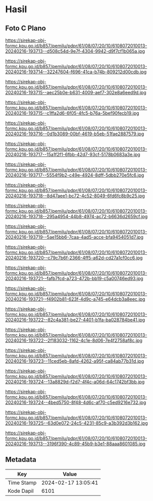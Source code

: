 # Hasil

## Foto C Plano

https://sirekap-obj-formc.kpu.go.id/b857/pemilu/pdpr/61/08/07/20/10/6108072010013-20240216-193713--d508c54d-9e7f-4304-9942-d9f7cf1b065a.jpg

https://sirekap-obj-formc.kpu.go.id/b857/pemilu/pdpr/61/08/07/20/10/6108072010013-20240216-193714--32247604-f696-41ca-b74b-809212d00cdb.jpg

https://sirekap-obj-formc.kpu.go.id/b857/pemilu/pdpr/61/08/07/20/10/6108072010013-20240216-193715--aec25b0e-b631-4009-aef7-302e8a6eed9d.jpg

https://sirekap-obj-formc.kpu.go.id/b857/pemilu/pdpr/61/08/07/20/10/6108072010013-20240216-193715--c1ffa2d6-6f05-4fc5-b76a-5bef90fecb19.jpg

https://sirekap-obj-formc.kpu.go.id/b857/pemilu/pdpr/61/08/07/20/10/6108072010013-20240216-193716--0d1b3089-00bf-4619-b5eb-51fae2887579.jpg

https://sirekap-obj-formc.kpu.go.id/b857/pemilu/pdpr/61/08/07/20/10/6108072010013-20240216-193717--15a1f2f1-6fbb-42d7-93cf-5178b0683a3e.jpg

https://sirekap-obj-formc.kpu.go.id/b857/pemilu/pdpr/61/08/07/20/10/6108072010013-20240216-193717--5554f9b2-c49e-4924-8dff-5dbb270e5fc6.jpg

https://sirekap-obj-formc.kpu.go.id/b857/pemilu/pdpr/61/08/07/20/10/6108072010013-20240216-193718--8d47aee1-bc72-4c52-8049-6fd6fc8b9c25.jpg

https://sirekap-obj-formc.kpu.go.id/b857/pemilu/pdpr/61/08/07/20/10/6108072010013-20240216-193718--295a4954-44b8-4974-ac72-b6636d2659cf.jpg

https://sirekap-obj-formc.kpu.go.id/b857/pemilu/pdpr/61/08/07/20/10/6108072010013-20240216-193719--5ae15bb6-7caa-4ad5-acce-bfa9454051d7.jpg

https://sirekap-obj-formc.kpu.go.id/b857/pemilu/pdpr/61/08/07/20/10/6108072010013-20240216-193720--c79c7b6f-2366-4ff5-a62d-cd27a1cf0cc6.jpg

https://sirekap-obj-formc.kpu.go.id/b857/pemilu/pdpr/61/08/07/20/10/6108072010013-20240216-193721--fafb7fcd-a723-472b-bb19-c5a00746ed93.jpg

https://sirekap-obj-formc.kpu.go.id/b857/pemilu/pdpr/61/08/07/20/10/6108072010013-20240216-193721--f4902b81-623f-4d9c-a745-e64dcb3a8eec.jpg

https://sirekap-obj-formc.kpu.go.id/b857/pemilu/pdpr/61/08/07/20/10/6108072010013-20240216-193722--82c4a381-be27-4401-b1fa-ba028784be41.jpg

https://sirekap-obj-formc.kpu.go.id/b857/pemilu/pdpr/61/08/07/20/10/6108072010013-20240216-193722--2f183032-1162-4c1e-8d06-7e4f2758af8c.jpg

https://sirekap-obj-formc.kpu.go.id/b857/pemilu/pdpr/61/08/07/20/10/6108072010013-20240216-193723--11ced5eb-8afd-4262-a95f-ca84ab77b31d.jpg

https://sirekap-obj-formc.kpu.go.id/b857/pemilu/pdpr/61/08/07/20/10/6108072010013-20240216-193724--13a8829d-f2d7-4f4c-a06d-64c1742bf3bb.jpg

https://sirekap-obj-formc.kpu.go.id/b857/pemilu/pdpr/61/08/07/20/10/6108072010013-20240216-193724--4bed5750-8f48-4d6c-af70-c5ed9216e732.jpg

https://sirekap-obj-formc.kpu.go.id/b857/pemilu/pdpr/61/08/07/20/10/6108072010013-20240216-193725--63d0e072-24c5-4231-85c9-a3b392d3b162.jpg

https://sirekap-obj-formc.kpu.go.id/b857/pemilu/pdpr/61/08/07/20/10/6108072010013-20240216-193713--3196f390-4c89-45b9-b3e1-88aaa8601085.jpg


## Metadata

| Key        | Value               |
| ---------- | ------------------- |
| Time Stamp | 2024-02-17 13:05:41 |
| Kode Dapil | 6101                |



